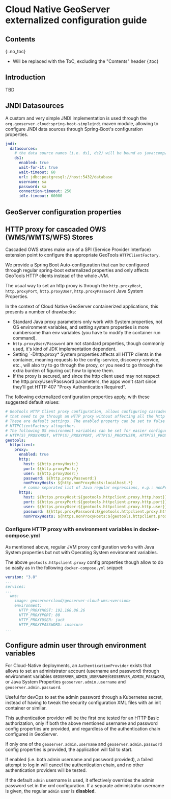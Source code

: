 # Cloud Native GeoServer externalized configuration guide

## Contents
{:.no_toc}

* Will be replaced with the ToC, excluding the "Contents" header
{:toc}

## Introduction

TBD

## JNDI Datasources

A custom and very simple JNDI implementation is used through the `org.geoserver.cloud:spring-boot-simplejndi` maven module,
allowing to configure JNDI data sources through Spring-Boot's configuration properties.

```yaml
jndi:
  datasources:
    # the data source names (i.e. ds1, ds2) will be bound as java:comp/env/jdbc/ds1 and java:comp/env/jdbc/ds2:
    ds1:
      enabled: true
      wait-for-it: true
      wait-timeout: 60
      url: jdbc:postgresql://host:5432/database
      username: sa
      password: sa
      connection-timeout: 250
      idle-timeout: 60000
```

## GeoServer configuration properties

## HTTP proxy for cascaded OWS (WMS/WMTS/WFS) Stores

Cascaded OWS stores make use of a SPI (Service Provider Interface)
extension point to configure the appropriate GeoTools `HTTPClientFactory`.

We provide a Spring Boot Auto-configuration that can be configured
through regular spring-boot externalized properties and only affects 
GeoTools HTTP clients instead of the whole JVM.

The usual way to set an http proxy is through the `http.proxyHost`, `http.proxyPort`,
`http.proxyUser`, `http.proxyPassword` Java System Properties.

In the context of Cloud Native GeoServer containerized applications,
this presents a number of drawbacks:

* Standard Java proxy parameters only work with System properties,
  not OS environment variables, and setting system properties is more
  cumbersome than env variables (you have to modify the container run command).
* `http.proxyUser/Password` are not standard properties, though commonly used, it's kind of
JDK implementation dependent.
* Setting `-Dhttp.proxy* System properties affects all HTTP clients in the container, meaning
requests to the config-service, discovery-service, etc., will also try to go through the proxy,
or you need to go through the extra burden of figuring out how to ignore them.
* If the proxy is secured, and since the http client used may not respect the
http.proxyUser/Password parameters, the apps won't start since they'll get
HTTP 407 "Proxy Authentication Required".

The following externalized configuration properties apply, with these suggested default values:

```yaml
# GeoTools HTTP Client proxy configuration, allows configuring cascaded WMS/WMTS/WFS stores
# that need to go through an HTTP proxy without affecting all the http clients at the JVM level
# These are default settings. The enabled property can be set to false to disable the custom
# HTTPClientFactory altogether.
# The following OS environment variables can be set for easier configuration:
# HTTP(S)_PROXYHOST, HTTP(S)_PROXYPORT, HTTP(S)_PROXYUSER, HTTP(S)_PROXYPASSWORD, HTTP(S)_NONPROXYHOSTS
geotools:
  httpclient:
    proxy:
      enabled: true
      http:
        host: ${http.proxyHost:}
        port: ${http.proxyPort:}
        user: ${http.proxyUser:}
        password: ${http.proxyPassword:}
        nonProxyHosts: ${http.nonProxyHosts:localhost.*}
        # comma separated list of Java regular expressions, e.g.: nonProxyHosts: localhost, example.*
      https:
        host: ${https.proxyHost:${geotools.httpclient.proxy.http.host}}
        port: ${https.proxyPort:${geotools.httpclient.proxy.http.port}}
        user: ${https.proxyUser:${geotools.httpclient.proxy.http.user}}
        password: ${https.proxyPassword:${geotools.httpclient.proxy.http.password}}
        nonProxyHosts: ${https.nonProxyHosts:${geotools.httpclient.proxy.http.nonProxyHosts}}
```

### Configure HTTP proxy with environment variables in docker-compose.yml

As mentioned above, regular JVM proxy configuration works with Java System properties
but not with Operating System environment variables.

The above `geotools.httpclient.proxy` config properties though allow to do so
easily as in the following `docker-compose.yml` snippet:

```yaml
version: "3.8"
...
services:
...
  wms:
    image: geoservercloud/geoserver-cloud-wms:<version>
    environment:
      HTTP_PROXYHOST: 192.168.86.26
      HTTP_PROXYPORT: 80
      HTTP_PROXYUSER: jack
      HTTP_PROXYPASSWORD: insecure
...
```

## Configure admin user through environment variables

For Cloud-Native deployments, an `AuthenticationProvider` exists 
that allows to set an administrator account (username and password)
through environment variables `GEOSERVER_ADMIN_USERNAME`/`GEOSERVER_ADMIN_PASSWORD`,
or Java System Properties `geoserver.admin.username` and `geoserver.admin.password`.

Useful for devOps to set the admin password through a Kubernetes secret,
instead of having to tweak the security configuration XML files with an init container or similar.

This authentication provider will be the first one tested for an HTTP Basic authorization, only
if both the above mentioned username and password config properties are provided,
and regardless of the authentication chain configured in GeoServer.

If only one of the `geoserver.admin.username` and `geoserver.admin.password` config properties
is provided, the application will fail to start.

If enabled (i.e. both admin username and password provided), a failed attempt to log
in will cancel the authentication chain, and no other authentication providers will be tested.

If the default `admin` username is used, it effectively overrides the admin password set in the
xml configuration. If a separate administrator username is given, the regular
`admin` user is **disabled**.
